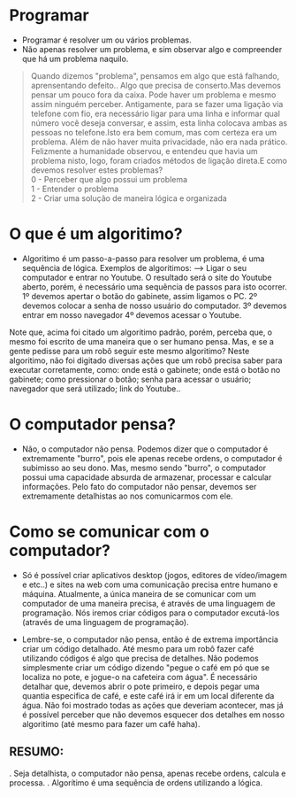 # Programar
- Programar é resolver um ou vários problemas.
- Não apenas resolver um problema, e sim observar algo e compreender que há um problema naquilo. 

> Quando dizemos "problema", pensamos em algo que está falhando, aprensentando defeito.. Algo que precisa de conserto.Mas devemos pensar um pouco fora da caixa. Pode haver um problema e mesmo assim ninguém perceber. Antigamente, para se fazer uma ligação via telefone com fio, era necessário ligar para uma linha e informar qual número você deseja conversar,  e assim, esta linha colocava ambas as pessoas no telefone.Isto era bem comum, mas com certeza era um problema. Além de não haver muita privacidade, não era nada prático. Felizmente a humanidade observou, e entendeu que havia um problema nisto, logo, foram criados métodos de ligação direta.E como devemos resolver estes problemas? </br> 0 - Perceber que algo possui um problema </br> 1 - Entender o problema </br> 2 - Criar uma solução de maneira lógica e organizada

  
# O que é um algoritimo? 
-  Algoritimo é um passo-a-passo para resolver um problema, é uma sequência de lógica. 
Exemplos de algoritimos: 
-->  Ligar o seu computador e entrar no Youtube.
     O resultado será o site do Youtube aberto, porém, é necessário uma sequência de passos para isto ocorrer. 
       1º devemos apertar o botão do gabinete, assim ligamos o PC.
       2º devemos colocar a senha de nosso usuário do computador.
       3º devemos entrar em nosso navegador 
       4º devemos acessar o Youtube.  

Note que, acima foi citado um algoritimo padrão, porém, perceba que, o mesmo foi escrito de uma maneira que o ser humano 
pensa. Mas, e se a gente pedisse para um robô seguir este mesmo algoritimo?
Neste algoritimo, não foi digitado diversas ações que um robô precisa saber para executar corretamente, como: 
onde está o gabinete; onde está o botão no gabinete; como pressionar o botão; 
senha para acessar o usuário; navegador que será utilizado; link do Youtube..


# O computador pensa?
- Não, o computador não pensa. 
Podemos dizer que o computador é extremamente "burro", pois ele apenas recebe ordens, o computador é subimisso ao seu dono.
Mas, mesmo sendo "burro", o computador possui uma capacidade absurda de armazenar, processar e calcular informações.
Pelo fato do computador não pensar, devemos ser extremamente detalhistas ao nos comunicarmos com ele.

# Como se comunicar com o computador?
- Só é possível criar aplicativos desktop (jogos, editores de vídeo/imagem e etc..) e sites na web com uma comunicação 
  precisa entre humano e máquina. Atualmente, a única maneira de se comunicar com um computador de uma maneira precisa, 
  é através de uma linguagem de programação.
  Nós iremos criar códigos para o computador excutá-los (através de uma linguagem de programação).  

-  Lembre-se, o computador não pensa, então é de extrema importância criar um código detalhado. 
   Até mesmo para um robô fazer café utilizando códigos é algo que precisa de detalhes. 
   Não podemos simplesmente criar um código dizendo "pegue o café em pó que se localiza no pote, e jogue-o na cafeteira 
   com água". É necessário detalhar que, devemos abrir o pote primeiro, e depois pegar uma quantia especifica de café, 
   e este café irá ir em um local diferente da água. Não foi mostrado todas as ações que deveriam acontecer, mas já é 
   possível perceber que não devemos esquecer dos detalhes em nosso algoritimo                                                          (até mesmo para fazer um café haha).   	



## RESUMO:
. Seja detalhista, o computador não pensa, apenas recebe ordens, calcula e processa. 
. Algorítimo é uma sequência de ordens utilizando a lógica. 